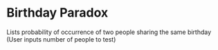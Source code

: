 Birthday Paradox
================

Lists probability of occurrence of two people sharing the same birthday
(User inputs number of people to test)